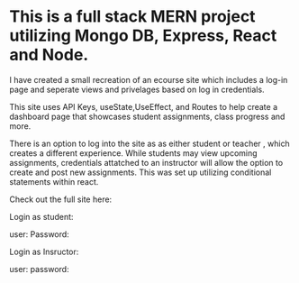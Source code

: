 # This is a full stack MERN project utilizing Mongo DB, Express, React and Node. 

I have created a small recreation of an ecourse site which includes a log-in page and seperate views and privelages based on log in credentials.

This site uses API Keys, useState,UseEffect, and Routes to help create a dashboard page that showcases student assignments, class progress and more.

There is an option to log into the site as as either student or teacher , which creates a different experience.
While students may view upcoming assignments, credentials attatched to an instructor will allow the option to create and post new assignments. This was set up utilizing conditional statements within react.


Check out the full site here:

Login as student: 

user:   Password:

Login as Insructor: 

user: password: 
